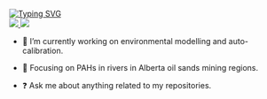 <p align="left">
<a href="https://github.com/QianyangWang">
    <img src="https://readme-typing-svg.demolab.com?font=Georgia&size=18&duration=2000&color=0A903BFF&pause=120&multiline=true&width=500&height=80&lines=Qianyang+Wang;University+of+Waterloo+%7C+Department+of+Civil+and+Environmental+Engineering;Environmental+Modelling+%7C+Water+Quality+%7C+GIS" alt="Typing SVG" />
</a>
<br/>
<a href="wqy07010944@hotmail.com">
    <img src="https://img.shields.io/badge/-Email-blue?logo=gmail&logoColor=white">
</a>
</a>
<a href="https://pypi.org/user/Snapple/">
    <img src="https://img.shields.io/badge/PyPi-Snapple-orange?logo=pypi&logoColor=white">
</a> 
        

- 🔭 I’m currently working on environmental modelling and auto-calibration.  
  

- 🌱 Focusing on PAHs in rivers in Alberta oil sands mining regions.  
  

- ❓ Ask me about anything related to my repositories.  
  





